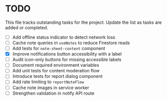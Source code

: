 # TODO

This file tracks outstanding tasks for the project. Update the list as tasks are added or completed.

- [ ] Add offline status indicator to detect network loss
- [ ] Cache note queries in `useNotes` to reduce Firestore reads
- [ ] Add tests for `note-sheet-content` component
- [x] Improve notifications button accessibility with a label
- [ ] Audit icon-only buttons for missing accessible labels
- [ ] Document required environment variables
- [ ] Add unit tests for content moderation flow
- [ ] Introduce tests for report dialog component
- [ ] Add rate limiting to `reportNoteFlow`
- [ ] Cache note images in service worker
- [ ] Strengthen validation in notify API route
